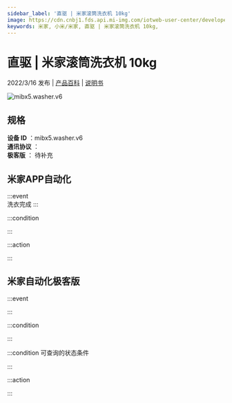 ```yaml
---
sidebar_label: '直驱 | 米家滚筒洗衣机 10kg'
image: https://cdn.cnbj1.fds.api.mi-img.com/iotweb-user-center/developer_16788709543512vdIQO69.png?GalaxyAccessKeyId=AKVGLQWBOVIRQ3XLEW&Expires=9223372036854775807&Signature=mI4Yc8500trIGB2jXDcnMzeXVwY=
keywords: 米家, 小米/米家, 直驱 | 米家滚筒洗衣机 10kg, 
---
```

# 直驱 | 米家滚筒洗衣机 10kg

2022/3/16 发布 | [产品百科](https://home.mi.com/webapp/content/baike/product/index.html?model=mibx5.washer.v6/) | [说明书](https://home.mi.com/views/introduction.html?model=mibx5.washer.v6&region=cn)

![mibx5.washer.v6](https://cdn.cnbj1.fds.api.mi-img.com/iotweb-user-center/developer_16788709543512vdIQO69.png?GalaxyAccessKeyId=AKVGLQWBOVIRQ3XLEW&Expires=9223372036854775807&Signature=mI4Yc8500trIGB2jXDcnMzeXVwY=)

## 规格  
> 
**设备 ID** ：mibx5.washer.v6  
**通讯协议** ：  
**极客版**  ： 待补充 


## 米家APP自动化  

:::event  
洗衣完成
:::

:::condition  

:::

:::action   

:::

## 米家自动化极客版  

:::event  

:::

:::condition  

:::

:::condition 可查询的状态条件  

:::

:::action  

:::

        
